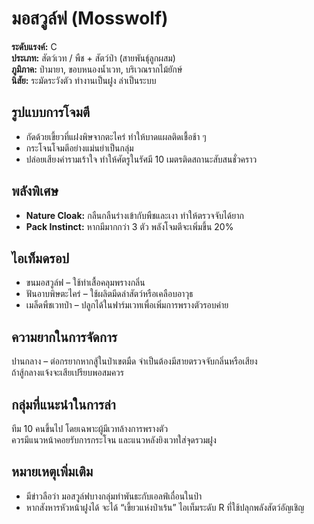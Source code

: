 # มอสวูล์ฟ (Mosswolf)

**ระดับแรงค์:** C  
**ประเภท:** สัตว์เวท / พืช + สัตว์ป่า (สายพันธุ์ลูกผสม)  
**ภูมิภาค:** ป่ามายา, ขอบหนองน้ำเวท, บริเวณรากไม้ยักษ์  
**นิสัย:** ระมัดระวังตัว ทำงานเป็นฝูง ล่าเป็นระบบ

## รูปแบบการโจมตี
- กัดด้วยเขี้ยวที่แฝงพิษจากตะไคร่ ทำให้บาดแผลติดเชื้อช้า ๆ  
- กระโจนโจมตีอย่างแม่นยำเป็นกลุ่ม  
- ปล่อยเสียงคำรามเร้าใจ ทำให้ศัตรูในรัศมี 10 เมตรติดสถานะสับสนชั่วคราว

## พลังพิเศษ
- **Nature Cloak:** กลืนกลืนร่างเข้ากับพืชและเงา ทำให้ตรวจจับได้ยาก  
- **Pack Instinct:** หากมีมากกว่า 3 ตัว พลังโจมตีจะเพิ่มขึ้น 20%

## ไอเท็มดรอป
- ขนมอสวูล์ฟ – ใช้ทำเสื้อคลุมพรางกลิ่น  
- ฟันอาบพิษตะไคร่ – ใช้ผลิตมีดล่าสัตว์หรือเคลือบอาวุธ  
- เมล็ดพืชเวทป่า – ปลูกได้ในฟาร์มเวทเพื่อเพิ่มการพรางตัวรอบค่าย

## ความยากในการจัดการ
ปานกลาง – ต่อกรยากหากสู้ในป่าเขตมืด จำเป็นต้องมีสายตรวจจับกลิ่นหรือเสียง  
ถ้าสู้กลางแจ้งจะเสียเปรียบพอสมควร

## กลุ่มที่แนะนำในการล่า
ทีม 10 คนขึ้นไป โดยเฉพาะผู้มีเวทล้างการพรางตัว  
ควรมีแนวหน้าคอยรับการกระโจน และแนวหลังยิงเวทใส่จุดรวมฝูง

## หมายเหตุเพิ่มเติม
- มีข่าวลือว่า มอสวูล์ฟบางกลุ่มทำพันธะกับเอลฟ์เถื่อนในป่า  
- หากสังหารหัวหน้าฝูงได้ จะได้ “เขี้ยวแห่งป่าเร้น” ไอเท็มระดับ R ที่ใช้ปลุกพลังสัตว์อัญเชิญ
